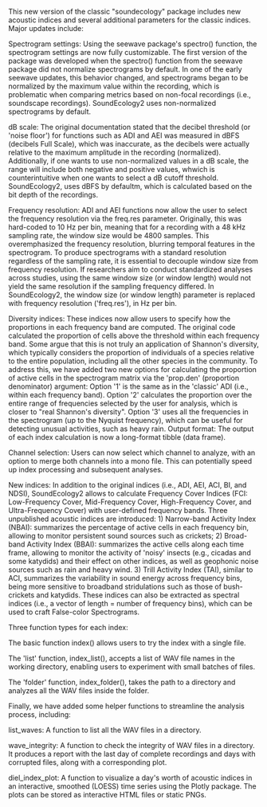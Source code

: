 This new version of the classic "soundecology" package includes new acoustic indices and several additional parameters for the classic indices.
Major updates include:

Spectrogram settings: Using the seewave package's spectro() function, the spectrogram settings are now fully customizable. The first version of the package was developed when the spectro() function from the seewave package did not normalize spectrograms by default. In one of the early seewave updates, this behavior changed, and spectrograms began to be normalized by the maximum value within the recording, which is problematic when comparing metrics based on non-focal recordings (i.e., soundscape recordings). SoundEcology2 uses non-normalized spectrograms by default. 

dB scale: The original documentation stated that the decibel threshold (or 'noise floor') for functions such as ADI and AEI was measured in dBFS (decibels Full Scale), which was inaccurate, as the decibels were actually relative to the maximum amplitude in the recording (normalized). Additionally, if one wants to use non-normalized values in a dB scale, the range will include both negative and positive values, whwich is counterintuitive when one wants to select a dB cutoff threshold. SoundEcology2, uses dBFS by defaultm, which is calculated based on the bit depth of the recordings.

Frequency resolution: ADI and AEI functions now allow the user to select the frequency resolution via the freq.res parameter. Originally, this was hard-coded to 10 Hz per bin, meaning that for a recording with a 48 kHz sampling rate, the window size would be 4800 samples. This overemphasized the frequency resolution, blurring temporal features in the spectrogram.
To produce spectrograms with a standard resolution regardless of the sampling rate, it is essential to decouple window size from frequency resolution. If researchers aim to conduct standardized analyses across studies, using the same window size (or window length) would not yield the same resolution if the sampling frequency differed. In SoundEcology2, the window size (or window length) parameter is replaced with frequency resolution ('freq.res'), in Hz per bin. 

Diversity indices: These indices now allow users to specify how the proportions in each frequency band are computed. The original code calculated the proportion of cells above the threshold within each frequency band. Some argue that this is not truly an application of Shannon's diversity, which typically considers the proportion of individuals of a species relative to the entire population, including all the other species in the community. To address this, we have added two new options for calculating the proportion of active cells in the spectrogram matrix via the 'prop.den' (proportion denominator) argument:
Option '1' is the same as in the 'classic' ADI (i.e., within each frequency band). 
Option '2' calculates the proportion over the entire range of frequencies selected by the user for analysis, which is closer to "real Shannon's diversity".
Option '3' uses all the frequencies in the spectrogram (up to the Nyquist frequency), which can be useful for detecting unusual activities, such as heavy rain.
Output format: The output of each index calculation is now a long-format tibble (data frame).

Channel selection: Users can now select which channel to analyze, with an option to merge both channels into a mono file. This can potentially speed up index processing and subsequent analyses.

New indices: In addition to the original indices (i.e., ADI, AEI, ACI, BI, and NDSI), SoundEcology2 allows to calculate Frequency Cover Indices (FCI: Low-Frequency Cover, Mid-Frequency Cover, High-Frequency Cover, and Ultra-Frequency Cover) with user-defined frequency bands. Three unpublished acoustic indices are introduced: 1) Narrow-band Activity Index (NBAI): summarizes the percentage of active cells in each frequency bin, allowing to monitor persistent sound sources such as crickets; 2) Broad-band Activity Index (BBAI): summarizes the active cells along each time frame, allowing to monitor the activity of 'noisy' insects (e.g., cicadas and some katydids) and their effect on other indices, as well as geophonic noise sources such as rain and heavy wind. 3) Trill Activity Index (TAI), similar to ACI, summarizes the variability in sound energy across frequency bins, being more sensitive to broadband stridulations such as those of bush-crickets and katydids. These indices can also be extracted as spectral indices (i.e., a vector of length = number of frequency bins), which can be used to craft False-color Spectrograms. 

Three function types for each index:

The basic function index() allows users to try the index with a single file.

The 'list' function, index_list(), accepts a list of WAV file names in the working directory, enabling users to experiment with small batches of files.

The 'folder' function, index_folder(), takes the path to a directory and analyzes all the WAV files inside the folder.


Finally, we have added some helper functions to streamline the analysis process, including:

list_waves: A function to list all the WAV files in a directory.

wave_integrity: A function to check the integrity of WAV files in a directory. It produces a report with the last day of complete recordings and days with corrupted files, along with a corresponding plot.

diel_index_plot: A function to visualize a day's worth of acoustic indices in an interactive, smoothed (LOESS) time series using the Plotly package. The plots can be stored as interactive HTML files or static PNGs.
